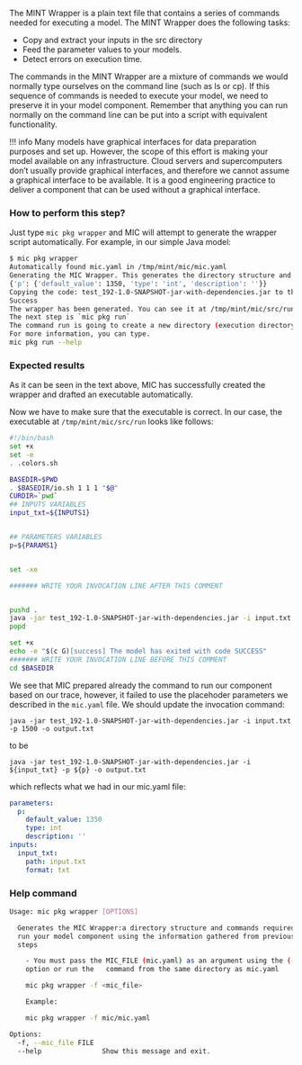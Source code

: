 The MINT Wrapper is a plain text file that contains a series of commands needed for executing a model.
The MINT Wrapper does the following tasks:

- Copy and extract your inputs in the src directory
- Feed the parameter values to your models.
- Detect errors on execution time.

The commands in the MINT Wrapper are a mixture of commands we would normally type ourselves on the command line (such as ls or cp). If this sequence of commands is needed to execute your model, we need to preserve it in your model component. Remember that anything you can run normally on the command line can be put into a script with equivalent functionality. 

!!! info
    Many models have graphical interfaces for data preparation purposes and set up. However, the scope of this effort is making your model available on any infrastructure. Cloud servers and supercomputers don’t usually provide graphical interfaces, and therefore we cannot assume a graphical interface to be available. It is a good engineering practice to deliver a component that can be used without a graphical interface.

### How to perform this step?
Just type `mic pkg wrapper` and MIC will attempt to generate the wrapper script automatically. For example, in our simple Java model:

```bash
$ mic pkg wrapper
Automatically found mic.yaml in /tmp/mint/mic/mic.yaml
Generating the MIC Wrapper. This generates the directory structure and commands required to run your model
{'p': {'default_value': 1350, 'type': 'int', 'description': ''}}
Copying the code: test_192-1.0-SNAPSHOT-jar-with-dependencies.jar to the MIC Wrapper directory mic/src
Success
The wrapper has been generated. You can see it at /tmp/mint/mic/src/run
The next step is `mic pkg run`
The command run is going to create a new directory (execution directory), and MIC is going the inputs, code, and configuration files and run the model.
For more information, you can type.
mic pkg run --help
```
### Expected results
As it can be seen in the text above, MIC has successfully created the wrapper and drafted an executable automatically.

Now we have to make sure that the executable is correct. In our case, the executable at `/tmp/mint/mic/src/run` looks like follows:

```bash
#!/bin/bash
set +x
set -e
. .colors.sh

BASEDIR=$PWD
. $BASEDIR/io.sh 1 1 1 "$@"
CURDIR=`pwd`
## INPUTS VARIABLES
input_txt=${INPUTS1}


## PARAMETERS VARIABLES
p=${PARAMS1}


set -xe

####### WRITE YOUR INVOCATION LINE AFTER THIS COMMENT


pushd .
java -jar test_192-1.0-SNAPSHOT-jar-with-dependencies.jar -i input.txt -p 1500 -o output.txt
popd

set +x
echo -e "$(c G)[success] The model has exited with code SUCCESS"
####### WRITE YOUR INVOCATION LINE BEFORE THIS COMMENT
cd $BASEDIR
```

We see that MIC prepared already the command to run our component based on our trace, however, it failed to use the placehoder parameters we described in the `mic.yaml` file. We should update the invocation command:

```
java -jar test_192-1.0-SNAPSHOT-jar-with-dependencies.jar -i input.txt -p 1500 -o output.txt
```
to be 
```
java -jar test_192-1.0-SNAPSHOT-jar-with-dependencies.jar -i ${input_txt} -p ${p} -o output.txt
```
which reflects what we had in our mic.yaml file:

```yaml
parameters:
  p:
    default_value: 1350
    type: int
    description: ''
inputs:
  input_txt:
    path: input.txt
    format: txt
```

### Help command
```bash
Usage: mic pkg wrapper [OPTIONS]

  Generates the MIC Wrapper:a directory structure and commands required to
  run your model component using the information gathered from previous
  steps

    - You must pass the MIC_FILE (mic.yaml) as an argument using the (-f)
    option or run the   command from the same directory as mic.yaml

    mic pkg wrapper -f <mic_file>

    Example:

    mic pkg wrapper -f mic/mic.yaml

Options:
  -f, --mic_file FILE
  --help               Show this message and exit.
```
